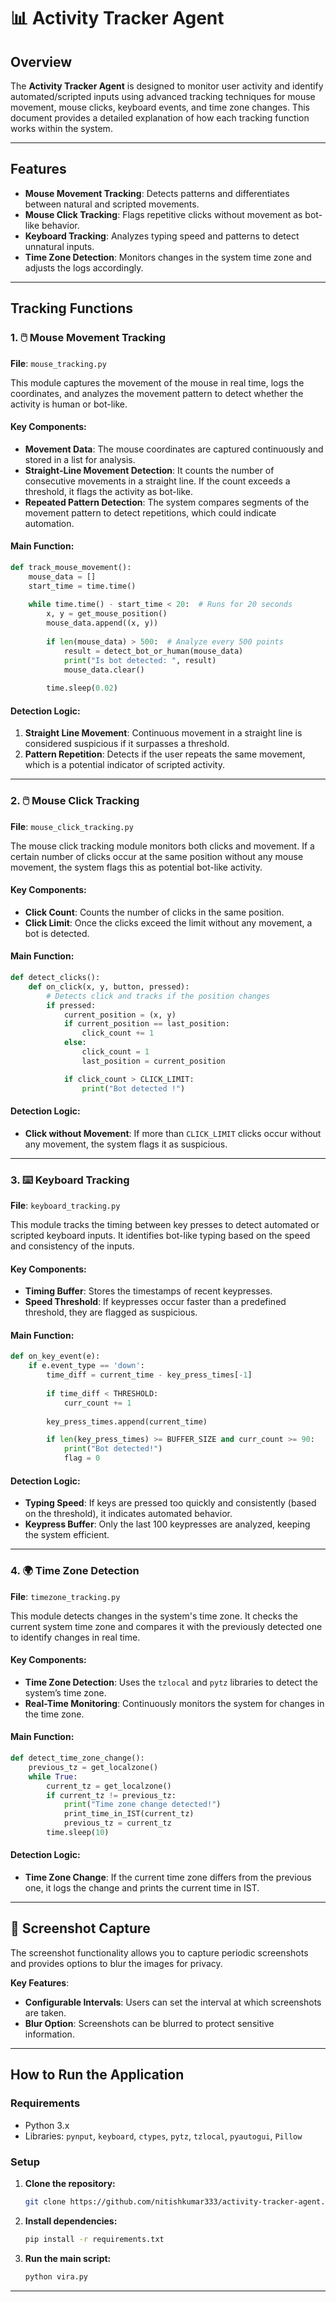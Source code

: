 # 📊 Activity Tracker Agent

## Overview

The **Activity Tracker Agent** is designed to monitor user activity and identify automated/scripted inputs using advanced tracking techniques for mouse movement, mouse clicks, keyboard events, and time zone changes. This document provides a detailed explanation of how each tracking function works within the system.

---

## Features

- **Mouse Movement Tracking**: Detects patterns and differentiates between natural and scripted movements.
- **Mouse Click Tracking**: Flags repetitive clicks without movement as bot-like behavior.
- **Keyboard Tracking**: Analyzes typing speed and patterns to detect unnatural inputs.
- **Time Zone Detection**: Monitors changes in the system time zone and adjusts the logs accordingly.

---

## Tracking Functions

### 1. 🖱️ Mouse Movement Tracking

**File**: `mouse_tracking.py`

This module captures the movement of the mouse in real time, logs the coordinates, and analyzes the movement pattern to detect whether the activity is human or bot-like.

#### Key Components:
- **Movement Data**: The mouse coordinates are captured continuously and stored in a list for analysis.
- **Straight-Line Movement Detection**: It counts the number of consecutive movements in a straight line. If the count exceeds a threshold, it flags the activity as bot-like.
- **Repeated Pattern Detection**: The system compares segments of the movement pattern to detect repetitions, which could indicate automation.

#### Main Function:
```python
def track_mouse_movement():
    mouse_data = []
    start_time = time.time()
    
    while time.time() - start_time < 20:  # Runs for 20 seconds
        x, y = get_mouse_position()
        mouse_data.append((x, y))
        
        if len(mouse_data) > 500:  # Analyze every 500 points
            result = detect_bot_or_human(mouse_data)
            print("Is bot detected: ", result)
            mouse_data.clear()
        
        time.sleep(0.02)
```

#### Detection Logic:
1. **Straight Line Movement**: Continuous movement in a straight line is considered suspicious if it surpasses a threshold.
2. **Pattern Repetition**: Detects if the user repeats the same movement, which is a potential indicator of scripted activity.

---

### 2. 🖱️ Mouse Click Tracking

**File**: `mouse_click_tracking.py`

The mouse click tracking module monitors both clicks and movement. If a certain number of clicks occur at the same position without any mouse movement, the system flags this as potential bot-like activity.

#### Key Components:
- **Click Count**: Counts the number of clicks in the same position.
- **Click Limit**: Once the clicks exceed the limit without any movement, a bot is detected.

#### Main Function:
```python
def detect_clicks():
    def on_click(x, y, button, pressed):
        # Detects click and tracks if the position changes
        if pressed:
            current_position = (x, y)
            if current_position == last_position:
                click_count += 1
            else:
                click_count = 1
                last_position = current_position

            if click_count > CLICK_LIMIT:
                print("Bot detected !")
```

#### Detection Logic:
- **Click without Movement**: If more than `CLICK_LIMIT` clicks occur without any movement, the system flags it as suspicious.
  
---

### 3. ⌨️ Keyboard Tracking

**File**: `keyboard_tracking.py`

This module tracks the timing between key presses to detect automated or scripted keyboard inputs. It identifies bot-like typing based on the speed and consistency of the inputs.

#### Key Components:
- **Timing Buffer**: Stores the timestamps of recent keypresses.
- **Speed Threshold**: If keypresses occur faster than a predefined threshold, they are flagged as suspicious.

#### Main Function:
```python
def on_key_event(e):
    if e.event_type == 'down':
        time_diff = current_time - key_press_times[-1]
        
        if time_diff < THRESHOLD:
            curr_count += 1
        
        key_press_times.append(current_time)

        if len(key_press_times) >= BUFFER_SIZE and curr_count >= 90:
            print("Bot detected!")
            flag = 0
```

#### Detection Logic:
- **Typing Speed**: If keys are pressed too quickly and consistently (based on the threshold), it indicates automated behavior.
- **Keypress Buffer**: Only the last 100 keypresses are analyzed, keeping the system efficient.

---

### 4. 🌍 Time Zone Detection

**File**: `timezone_tracking.py`

This module detects changes in the system's time zone. It checks the current system time zone and compares it with the previously detected one to identify changes in real time.

#### Key Components:
- **Time Zone Detection**: Uses the `tzlocal` and `pytz` libraries to detect the system’s time zone.
- **Real-Time Monitoring**: Continuously monitors the system for changes in the time zone.

#### Main Function:
```python
def detect_time_zone_change():
    previous_tz = get_localzone()
    while True:
        current_tz = get_localzone()
        if current_tz != previous_tz:
            print("Time zone change detected!")
            print_time_in_IST(current_tz)
            previous_tz = current_tz
        time.sleep(10)
```

#### Detection Logic:
- **Time Zone Change**: If the current time zone differs from the previous one, it logs the change and prints the current time in IST.

---

## 📸 Screenshot Capture

The screenshot functionality allows you to capture periodic screenshots and provides options to blur the images for privacy.

**Key Features**:
- **Configurable Intervals**: Users can set the interval at which screenshots are taken.
- **Blur Option**: Screenshots can be blurred to protect sensitive information.

---

## How to Run the Application

### Requirements
- Python 3.x
- Libraries: `pynput`, `keyboard`, `ctypes`, `pytz`, `tzlocal`, `pyautogui`, `Pillow`

### Setup
1. **Clone the repository:**
   ```bash
   git clone https://github.com/nitishkumar333/activity-tracker-agent.git
   ```

2. **Install dependencies:**
   ```bash
   pip install -r requirements.txt
   ```

3. **Run the main script:**
   ```bash
   python vira.py
   ```
---
